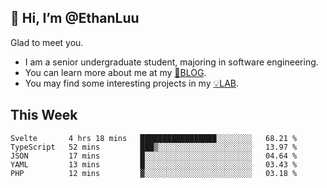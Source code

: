 ## 👋 Hi, I’m @EthanLuu

Glad to meet you.

- I am a senior undergraduate student, majoring in software engineering.
- You can learn more about me at my [📝BLOG](https://blog.ethanloo.cn).
- You may find some interesting projects in my [💡LAB](https://lab.ethanloo.cn).

## This Week
<!--START_SECTION:waka-->
```text
Svelte       4 hrs 18 mins   █████████████████░░░░░░░░   68.21 % 
TypeScript   52 mins         ███▒░░░░░░░░░░░░░░░░░░░░░   13.97 % 
JSON         17 mins         █░░░░░░░░░░░░░░░░░░░░░░░░   04.64 % 
YAML         13 mins         █░░░░░░░░░░░░░░░░░░░░░░░░   03.43 % 
PHP          12 mins         ▓░░░░░░░░░░░░░░░░░░░░░░░░   03.18 % 
```
<!--END_SECTION:waka-->
